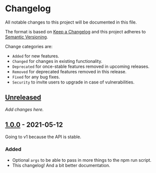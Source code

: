# Changelog

All notable changes to this project will be documented in this file.

The format is based on [Keep a Changelog](http://keepachangelog.com/en/1.0.0/)
and this project adheres to [Semantic Versioning](http://semver.org/spec/v2.0.0.html).

Change categories are:

* `Added` for new features.
* `Changed` for changes in existing functionality.
* `Deprecated` for once-stable features removed in upcoming releases.
* `Removed` for deprecated features removed in this release.
* `Fixed` for any bug fixes.
* `Security` to invite users to upgrade in case of vulnerabilities.

## [Unreleased](https://github.com/saibotsivad/rollup-plugin-npm-run/compare/v1.0.0...HEAD)

*Add changes here.*

## [1.0.0](https://github.com/saibotsivad/rollup-plugin-npm-run/compare/v0.0.0...v1.0.0) - 2021-05-12

Going to v1 because the API is stable.

### Added

- Optional `args` to be able to pass in more things to the npm run script.
- This changelog! And a bit better documentation.
